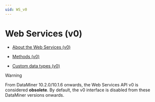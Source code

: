 ```yaml
---
uid: WS_v0
---
```


# Web Services (v0)

- [About the Web Services (v0)](xref:WS_About_v0)

- [Methods (v0)](xref:WS_Methods_v0)

- [Custom data types (v0)](xref:WS_CustomDataTypes_v0)

> [!WARNING]
> From DataMiner 10.2.0/10.1.6 onwards, the Web Services API v0 is considered **obsolete**. By default, the v0 interface is disabled from these DataMiner versions onwards.
